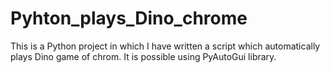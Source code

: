 # Pyhton_plays_Dino_chrome
 This is a Python project in which I have written a script which automatically plays Dino game of chrom. It is possible using PyAutoGui library. 
